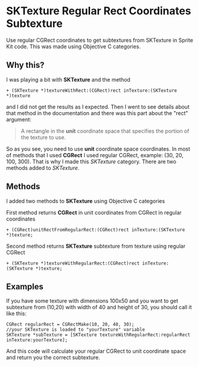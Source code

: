 SKTexture Regular Rect Coordinates Subtexture
=================================

Use regular CGRect coordinates to get subtextures from SKTexture in Sprite Kit code. This was made using Objective C categories.

Why this?
---
I was playing a bit with **SKTexture** and the method
```objc
+ (SKTexture *)textureWithRect:(CGRect)rect inTexture:(SKTexture *)texture
```
and I did not get the results as I expected.
Then I went to see details about that method in the documentation and there was this part about the "rect" argument:
>A rectangle in the **unit** coordinate space that specifies the portion of the texture to use.

So as you see, you need to use **unit** coordinate space coordinates. In most of methods that I used **CGRect** I used regular CGRect, example: (30, 20, 100, 300). That is why I made this *SKTexture* category. There are two methods added to *SKTexture*.

Methods
---
I added two methods to **SKTexture** using Objective C categories

First method returns **CGRect** in unit coordinates from CGRect in regular coordinates
```objc
+ (CGRect)unitRectFromRegularRect:(CGRect)rect inTexture:(SKTexture *)texture;
```
Second method returns **SKTexture** subtexture from texture using regular CGRect
```objc
+ (SKTexture *)textureWithRegularRect:(CGRect)rect inTexture:(SKTexture *)texture;
```

Examples
---
If you have some texture with dimensions 100x50 and you want to get subtexture from (10,20) with width of 40 and height of 30, you should call it like this:
```objc
CGRect regularRect = CGRectMake(10, 20, 40, 30);
//your SKTexture is loaded to "yourTexture" variable
SKTexture *subTexture = [SKTexture textureWithRegularRect:regularRect inTexture:yourTexture];
```
And this code will calculate your regular CGRect to unit coordinate space and return you the correct subtexture.
